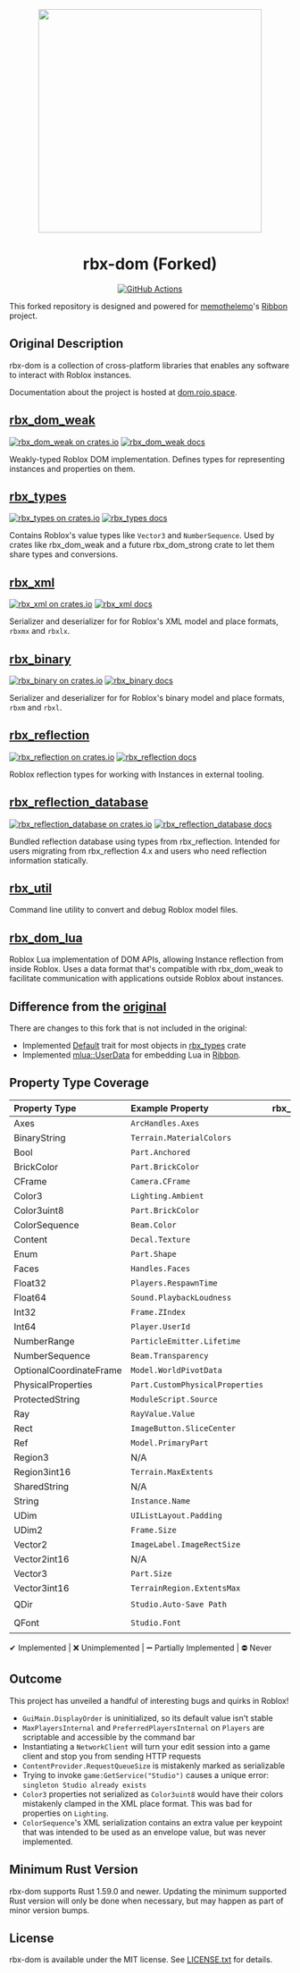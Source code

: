 <div align="center">
	<img width="400" src="rbx-dom-logo.png" />
</div>

<h1 align="center">rbx-dom (Forked)</h1>
<div align="center">
	<a href="https://github.com/rojo-rbx/rbx-dom/actions">
		<img title="GitHub Actions" src="https://github.com/rojo-rbx/rbx-dom/workflows/CI/badge.svg" />
	</a>
</div>

This forked repository is designed and powered for [memothelemo](https://github.com/memothelemo)'s [Ribbon](https://github.com/memothelemo/ribbon) project.

<h2>Original Description</h2>

rbx-dom is a collection of cross-platform libraries that enables any software to interact with Roblox instances.

Documentation about the project is hosted at [dom.rojo.space](https://dom.rojo.space).

## [rbx_dom_weak](rbx_dom_weak)

[![rbx_dom_weak on crates.io](https://img.shields.io/crates/v/rbx_dom_weak.svg)](https://crates.io/crates/rbx_dom_weak)
[![rbx_dom_weak docs](https://img.shields.io/badge/docs-docs.rs-orange.svg)](https://docs.rs/rbx_dom_weak)

Weakly-typed Roblox DOM implementation. Defines types for representing instances and properties on them.

## [rbx_types](rbx_types)

[![rbx_types on crates.io](https://img.shields.io/crates/v/rbx_types.svg)](https://crates.io/crates/rbx_types)
[![rbx_types docs](https://img.shields.io/badge/docs-docs.rs-orange.svg)](https://docs.rs/rbx_types)

Contains Roblox's value types like `Vector3` and `NumberSequence`. Used by crates like rbx_dom_weak and a future rbx_dom_strong crate to let them share types and conversions.

## [rbx_xml](rbx_xml)
[![rbx_xml on crates.io](https://img.shields.io/crates/v/rbx_xml.svg)](https://crates.io/crates/rbx_xml)
[![rbx_xml docs](https://img.shields.io/badge/docs-docs.rs-orange.svg)](https://docs.rs/rbx_xml)

Serializer and deserializer for for Roblox's XML model and place formats, `rbxmx` and `rbxlx`.

## [rbx_binary](rbx_binary)
[![rbx_binary on crates.io](https://img.shields.io/crates/v/rbx_binary.svg)](https://crates.io/crates/rbx_binary)
[![rbx_binary docs](https://img.shields.io/badge/docs-docs.rs-orange.svg)](https://docs.rs/rbx_binary)

Serializer and deserializer for for Roblox's binary model and place formats, `rbxm` and `rbxl`.

## [rbx_reflection](rbx_reflection)
[![rbx_reflection on crates.io](https://img.shields.io/crates/v/rbx_reflection.svg)](https://crates.io/crates/rbx_reflection)
[![rbx_reflection docs](https://img.shields.io/badge/docs-docs.rs-orange.svg)](https://docs.rs/rbx_reflection)

Roblox reflection types for working with Instances in external tooling.

## [rbx_reflection_database](rbx_reflection_database)
[![rbx_reflection_database on crates.io](https://img.shields.io/crates/v/rbx_reflection_database.svg)](https://crates.io/crates/rbx_reflection_database)
[![rbx_reflection_database docs](https://img.shields.io/badge/docs-docs.rs-orange.svg)](https://docs.rs/rbx_reflection_database)

Bundled reflection database using types from rbx_reflection. Intended for users migrating from rbx_reflection 4.x and users who need reflection information statically.

## [rbx_util](rbx_util)
Command line utility to convert and debug Roblox model files.

## [rbx_dom_lua](rbx_dom_lua)

Roblox Lua implementation of DOM APIs, allowing Instance reflection from inside Roblox. Uses a data format that's compatible with rbx_dom_weak to facilitate communication with applications outside Roblox about instances.

## Difference from the [original](https://github.com/rojo-rbx/rbx-dom)
There are changes to this fork that is not included in the original:
- Implemented [Default](https://doc.rust-lang.org/core/default/trait.Default.html) trait for most objects in [rbx_types](rbx_types) crate
- Implemented [mlua::UserData](https://docs.rs/mlua/0.8.5/mlua/trait.UserData.html) for embedding Lua in [Ribbon](https://github.com/memothelemo/ribbon).

## Property Type Coverage

| Property Type           | Example Property                | rbx_types | rbx_dom_lua | rbx_xml | rbx_binary |
| :---------------------- | :------------------------------ | :-------: | :---------: | :-----: | :--------: |
| Axes                    | `ArcHandles.Axes`               |     ✔     |      ✔      |    ✔    |     ✔      |
| BinaryString            | `Terrain.MaterialColors`        |     ✔     |     ➖      |    ✔    |     ✔      |
| Bool                    | `Part.Anchored`                 |     ✔     |      ✔      |    ✔    |     ✔      |
| BrickColor              | `Part.BrickColor`               |     ✔     |      ✔      |    ✔    |     ✔      |
| CFrame                  | `Camera.CFrame`                 |     ✔     |      ✔      |    ✔    |     ✔      |
| Color3                  | `Lighting.Ambient`              |     ✔     |      ✔      |    ✔    |     ✔      |
| Color3uint8             | `Part.BrickColor`               |     ✔     |      ✔      |    ✔    |     ✔      |
| ColorSequence           | `Beam.Color`                    |     ✔     |      ✔      |    ✔    |     ✔      |
| Content                 | `Decal.Texture`                 |     ✔     |      ✔      |    ✔    |     ✔      |
| Enum                    | `Part.Shape`                    |     ✔     |      ✔      |    ✔    |     ✔      |
| Faces                   | `Handles.Faces`                 |     ✔     |      ✔      |    ✔    |     ✔      |
| Float32                 | `Players.RespawnTime`           |     ✔     |      ✔      |    ✔    |     ✔      |
| Float64                 | `Sound.PlaybackLoudness`        |     ✔     |      ✔      |    ✔    |     ✔      |
| Int32                   | `Frame.ZIndex`                  |     ✔     |      ✔      |    ✔    |     ✔      |
| Int64                   | `Player.UserId`                 |     ✔     |      ✔      |    ✔    |     ✔      |
| NumberRange             | `ParticleEmitter.Lifetime`      |     ✔     |      ✔      |    ✔    |     ✔      |
| NumberSequence          | `Beam.Transparency`             |     ✔     |      ✔      |    ✔    |     ✔      |
| OptionalCoordinateFrame | `Model.WorldPivotData`          |     ✔     |     ❌      |    ✔    |     ✔      |
| PhysicalProperties      | `Part.CustomPhysicalProperties` |     ✔     |      ✔      |    ✔    |     ✔      |
| ProtectedString         | `ModuleScript.Source`           |     ✔     |      ✔      |    ✔    |     ✔      |
| Ray                     | `RayValue.Value`                |     ✔     |      ✔      |    ✔    |     ✔      |
| Rect                    | `ImageButton.SliceCenter`       |     ✔     |      ✔      |    ✔    |     ✔      |
| Ref                     | `Model.PrimaryPart`             |     ✔     |      ✔      |    ✔    |     ✔      |
| Region3                 | N/A                             |     ✔     |      ✔      |   ❌    |     ❌     |
| Region3int16            | `Terrain.MaxExtents`            |     ✔     |      ✔      |   ❌    |     ❌     |
| SharedString            | N/A                             |     ✔     |      ✔      |    ✔    |     ✔      |
| String                  | `Instance.Name`                 |     ✔     |      ✔      |    ✔    |     ✔      |
| UDim                    | `UIListLayout.Padding`          |     ✔     |      ✔      |    ✔    |     ✔      |
| UDim2                   | `Frame.Size`                    |     ✔     |      ✔      |    ✔    |     ✔      |
| Vector2                 | `ImageLabel.ImageRectSize`      |     ✔     |      ✔      |    ✔    |     ✔      |
| Vector2int16            | N/A                             |     ✔     |      ✔      |    ✔    |     ❌     |
| Vector3                 | `Part.Size`                     |     ✔     |      ✔      |    ✔    |     ✔      |
| Vector3int16            | `TerrainRegion.ExtentsMax`      |     ✔     |      ✔      |    ✔    |     ✔      |
| QDir                    | `Studio.Auto-Save Path`         |    ⛔     |     ⛔      |   ⛔    |     ⛔     |
| QFont                   | `Studio.Font`                   |    ⛔     |     ⛔      |   ⛔    |     ⛔     |

✔ Implemented | ❌ Unimplemented | ➖ Partially Implemented | ⛔ Never

## Outcome
This project has unveiled a handful of interesting bugs and quirks in Roblox!

- `GuiMain.DisplayOrder` is uninitialized, so its default value isn't stable
- `MaxPlayersInternal` and `PreferredPlayersInternal` on `Players` are scriptable and accessible by the command bar
- Instantiating a `NetworkClient` will turn your edit session into a game client and stop you from sending HTTP requests
- `ContentProvider.RequestQueueSize` is mistakenly marked as serializable
- Trying to invoke `game:GetService("Studio")` causes a unique error: `singleton Studio already exists`
- `Color3` properties not serialized as `Color3uint8` would have their colors mistakenly clamped in the XML place format. This was bad for properties on `Lighting`.
- `ColorSequence`'s XML serialization contains an extra value per keypoint that was intended to be used as an envelope value, but was never implemented.

## Minimum Rust Version
rbx-dom supports Rust 1.59.0 and newer. Updating the minimum supported Rust version will only be done when necessary, but may happen as part of minor version bumps.

## License
rbx-dom is available under the MIT license. See [LICENSE.txt](LICENSE.txt) for details.
